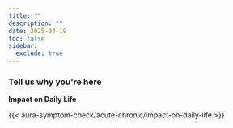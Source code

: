```yaml
---
title: ""
description: ""
date: 2025-04-19
toc: false
sidebar:
  exclude: true
---
```


### Tell us why you're here 


**Impact on Daily Life**

<link rel="stylesheet" href="/css/symptom-check.css">



{{< aura-symptom-check/acute-chronic/impact-on-daily-life >}}

<script src="/js/aura-symptom-check/acute-chronic/impact-on-daily-life.js"></script>
